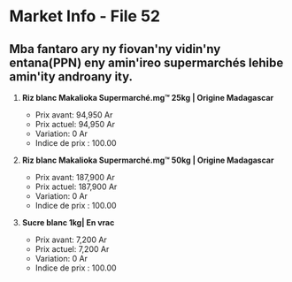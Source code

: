 # Market Info - File 52

## Mba fantaro ary ny fiovan'ny vidin'ny entana(PPN) eny amin'ireo supermarchés lehibe amin'ity androany ity.

1. **Riz blanc Makalioka Supermarché.mg™ 25kg | Origine Madagascar**
   - Prix avant: 94,950 Ar
   - Prix actuel: 94,950 Ar
   - Variation: 0 Ar
   - Indice de prix : 100.00

2. **Riz blanc Makalioka Supermarché.mg™ 50kg | Origine Madagascar**
   - Prix avant: 187,900 Ar
   - Prix actuel: 187,900 Ar
   - Variation: 0 Ar
   - Indice de prix : 100.00

3. **Sucre blanc 1kg| En vrac**
   - Prix avant: 7,200 Ar
   - Prix actuel: 7,200 Ar
   - Variation: 0 Ar
   - Indice de prix : 100.00

